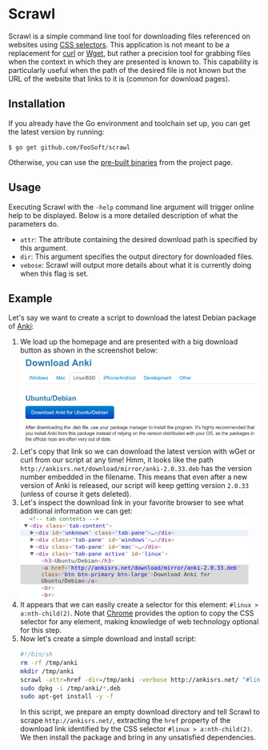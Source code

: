 <!-- +++
Area = "projects"
GitHub = "scrawl"
Layout = "page"
Tags = ["css", "downloader", "golang", "mit license", "scrawl", "web"]
Description = "Command line CSS selector-based web scraper and downloader."
Collection = "ProjectsComplete"
+++ -->

# Scrawl

Scrawl is a simple command line tool for downloading files referenced on websites using [CSS
selectors](http://www.w3schools.com/cssref/css_selectors.asp). This application is not meant to be a replacement for
[curl](http://curl.haxx.se/) or [Wget](https://www.gnu.org/software/wget/), but rather a precision tool for grabbing
files when the context in which they are presented is known to. This capability is particularly useful when the path of
the desired file is not known but the URL of the website that links to it is (common for download pages).

## Installation

If you already have the Go environment and toolchain set up, you can get the latest version by running:

```
$ go get github.com/FooSoft/scrawl
```

Otherwise, you can use the [pre-built binaries](https://github.com/FooSoft/scrawl/releases) from the project page.

## Usage

Executing Scrawl with the `-help` command line argument will trigger online help to be displayed. Below is a more
detailed description of what the parameters do.

*   `attr`: The attribute containing the desired download path is specified by this argument.
*   `dir`: This argument specifies the output directory for downloaded files.
*   `vebose`: Scrawl will output more details about what it is currently doing when this flag is set.

## Example

Let's say we want to create a script to download the latest Debian package of [Anki](http://ankisrs.net/):

1.  We load up the homepage and are presented with a big download button as shown in the screenshot below: \
    ![](img/anki.png)
2.  Let's copy that link so we can download the latest version with wGet or curl from our script at any time!  Hmm, it
    looks like the path `http://ankisrs.net/download/mirror/anki-2.0.33.deb` has the version number embedded in the
    filename. This means that even after a new version of Anki is released, our script will keep getting version
    `2.0.33` (unless of course it gets deleted).
3.  Let's inspect the download link in your favorite browser to see what additional information we can get: \
    ![](img/inspect.png)
4.  It appears that we can easily create a selector for this element: `#linux > a:nth-child(2)`.  Note that
    [Chrome](https://www.google.com/chrome/) provides the option to copy the CSS selector for any element, making
    knowledge of web technology optional for this step.
5.  Now let's create a simple download and install script:
    ```bash
    #!/bin/sh
    rm -rf /tmp/anki
    mkdir /tmp/anki
    scrawl -attr=href -dir=/tmp/anki -verbose http://ankisrs.net/ "#linux > a:nth-child(2)"
    sudo dpkg -i /tmp/anki/*.deb
    sudo apt-get install -y -f
    ```
    In this script, we prepare an empty download directory and tell Scrawl to scrape `http://ankisrs.net/`, extracting
    the `href` property of the download link identified by the CSS selector `#linux > a:nth-child(2)`. We then install
    the package and bring in any unsatisfied dependencies.
